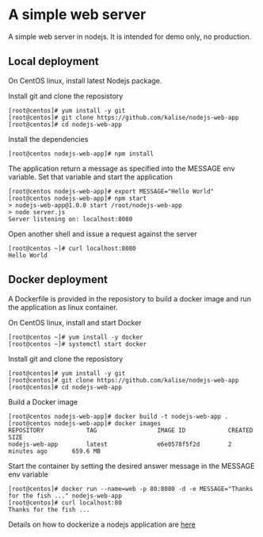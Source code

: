 # A simple web server
A simple web server in nodejs. It is intended for demo only, no production.

## Local deployment
On CentOS linux, install latest Nodejs package.

Install git and clone the reposistory

    [root@centos]# yum install -y git
    [root@centos]# git clone https://github.com/kalise/nodejs-web-app
    [root@centos]# cd nodejs-web-app 

Install the dependencies

    [root@centos nodejs-web-app]# npm install

The application return a message as specified into the MESSAGE env variable. Set that variable and start the application
    
    [root@centos nodejs-web-app]# export MESSAGE="Hello World"
    [root@centos nodejs-web-app]# npm start
    > nodejs-web-app@1.0.0 start /root/nodejs-web-app
    > node server.js
    Server listening on: localhost:8080

Open another shell and issue a request against the server

    [root@centos ~]# curl localhost:8080
    Hello World
    
## Docker deployment
A Dockerfile is provided in the reposistory to build a docker image and run the application as linux container.

On CentOS linux, install and start Docker

    [root@centos ~]# yum install -y docker
    [root@centos ~]# systemctl start docker

Install git and clone the reposistory

    [root@centos]# yum install -y git
    [root@centos]# git clone https://github.com/kalise/nodejs-web-app
    [root@centos]# cd nodejs-web-app

Build a Docker image

    [root@centos nodejs-web-app]# docker build -t nodejs-web-app .
    [root@centos nodejs-web-app]# docker images
    REPOSITORY            TAG                 IMAGE ID            CREATED             SIZE
    nodejs-web-app        latest              e6e0578f5f2d        2 minutes ago       659.6 MB

Start the container by setting the desired answer message in the MESSAGE env variable

    [root@centos]# docker run --name=web -p 80:8080 -d -e MESSAGE="Thanks for the fish ..." nodejs-web-app
    [root@centos]# curl localhost:80
    Thanks for the fish ...

Details on how to dockerize a nodejs application are [here](https://nodejs.org/en/docs/guides/nodejs-docker-webapp/)


